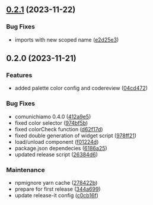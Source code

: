 

## [0.2.1](https://github.com/redturtle/volto-comuni-chiamo/compare/v0.2.0...v0.2.1) (2023-11-22)


### Bug Fixes

* imports with new scoped name ([e2d25e3](https://github.com/redturtle/volto-comuni-chiamo/commit/e2d25e398e288bdd4897e93d8d1673ab635e6568))

## 0.2.0 (2023-11-21)


### Features

* added palette color config and codereview ([04cd472](https://github.com/redturtle/volto-comuni-chiamo/commit/04cd4724095d4214cce4f9c5a5ebe04fc9c83aa0))


### Bug Fixes

* comunichiamo 0.4.0 ([412a9e5](https://github.com/redturtle/volto-comuni-chiamo/commit/412a9e5b2de1f5ba025eab98e996c31b679e8702))
* fixed color selector ([974bf5b](https://github.com/redturtle/volto-comuni-chiamo/commit/974bf5ba1df980bcfad4336b3097cc4a1639c783))
* fixed colorCheck function ([d62f17d](https://github.com/redturtle/volto-comuni-chiamo/commit/d62f17d460ac546f17fc70118a806d357c9041d0))
* fixed double generation of widget script ([978ff21](https://github.com/redturtle/volto-comuni-chiamo/commit/978ff211ab57a57f6ab201dbfd8966c9a548005a))
* load/unload component ([f01224d](https://github.com/redturtle/volto-comuni-chiamo/commit/f01224d82549d9540aafba4cf6d0cc00b55b0ab1))
* package.json dependecies ([6186a25](https://github.com/redturtle/volto-comuni-chiamo/commit/6186a250d57a8773734f337d7a58e5c639a24e68))
* updated release script ([26384d6](https://github.com/redturtle/volto-comuni-chiamo/commit/26384d6e5f738c78b796e65170051f4a4caf734d))


### Maintenance

* npmignore yarn cache ([278422b](https://github.com/redturtle/volto-comuni-chiamo/commit/278422b0a8230bc0a5e8ee3c5b562d07eff05800))
* prepare for first release ([344a699](https://github.com/redturtle/volto-comuni-chiamo/commit/344a6990d4c7f171df1447c9af595d15ee7b2593))
* update release-it config ([c0cb16f](https://github.com/redturtle/volto-comuni-chiamo/commit/c0cb16f233705341be048432493820748b94521f))